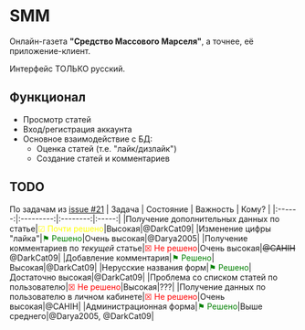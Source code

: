 # SMM
Онлайн-газета **"Средство Массового Марселя"**, 
а точнее, её приложение-клиент.

Интерфейс ТОЛЬКО русский.

## Функционал
 - Просмотр статей
 - Вход/регистрация аккаунта
 - Основное взаимодействие с БД:
    - Оценка статей (т.е. "лайк/дизлайк")
    - Создание статей и комментариев

## TODO
По задачам из [issue #21](https://github.com/IngCenter/SMM/issues/21)
| Задача | Состояние | Важность | Кому? |
|:------:|:---------:|:--------:|:-----:|
|Получение дополнительных данных по статье|<font color="yellow">&#9745; Почти решено</font>|Высокая|@DarkCat09|
|Изменение цифры "лайка"|<font color="green">&#9873; Решено</font>|Очень высокая|@Darya2005|
|Получение комментариев по *текущей* статье|<font color="red">&#9746; Не решено</font>|Очень высокая|~~@CAHIH~~ @DarkCat09|
|Добавление комментария|<font color="green">&#9873; Решено</font>|Высокая|@DarkCat09|
|Нерусские названия форм|<font color="green">&#9873; Решено</font>|Достаточно высокая|@DarkCat09|
|Проблема со списком статей по пользователю|<font color="red">&#9746; Не решено</font>|Высокая|???|
|Получение данных по пользователю в личном кабинете|<font color="red">&#9746; Не решено</font>|Очень высокая|@CAHIH|
|Администрационная форма|<font color="green">&#9873; Решено</font>|Выше среднего|@Darya2005, @DarkCat09|
